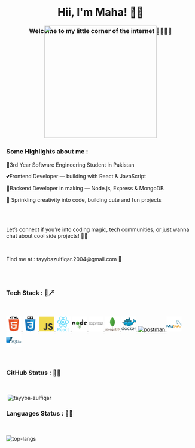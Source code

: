 <h1 align="center">Hii, I'm Maha! 🧸🌸</h1>
<h3 align="center">Welcome to my little corner of the internet 👩🏻‍💻✨</h3>

<p align="center">
  <img src="https://github.com/user-attachments/assets/c7c33316-887d-4abd-996e-14e2701a26cf" width="300" height="300" style="margin-top: -40px;"/>
</p>

<div>
  <h3>Some Highlights about me : </h3>
  <p>🐰3rd Year Software Engineering Student in Pakistan </p>  
  <p>💕Frontend Developer — building with React & JavaScript</p>
  <p>🌷Backend Developer in making — Node.js, Express & MongoDB</p>
  <p>🎨 Sprinkling creativity into code, building cute and fun projects</p>
</div>


<br>
<br>
<p>Let’s connect if you’re into coding magic, tech communities, or just wanna chat about cool side projects! 🌼💌</p>

<br>
<p>Find me at : tayybazulfiqar.2004@gmail.com 🌸</p>
<br>
<br>
<h3 align="left">Tech Stack : 🌼🪄</h3>


<br>
<p align="left">
  <a href="https://www.w3.org/html/" target="_blank" rel="noreferrer">
    <img src="https://raw.githubusercontent.com/devicons/devicon/master/icons/html5/html5-original-wordmark.svg" alt="html5" width="40" height="40"/>
  </a>

  <a href="https://www.w3schools.com/css/" target="_blank" rel="noreferrer">
    <img src="https://raw.githubusercontent.com/devicons/devicon/master/icons/css3/css3-original-wordmark.svg" alt="css3" width="40" height="40"/>
  </a>

  <a href="https://developer.mozilla.org/en-US/docs/Web/JavaScript" target="_blank" rel="noreferrer">
    <img src="https://raw.githubusercontent.com/devicons/devicon/master/icons/javascript/javascript-original.svg" alt="javascript" width="40" height="40"/>
  </a>

  <a href="https://reactjs.org/" target="_blank" rel="noreferrer">
    <img src="https://raw.githubusercontent.com/devicons/devicon/master/icons/react/react-original-wordmark.svg" alt="react" width="40" height="40"/>
  </a>

  <a href="https://nodejs.org/" target="_blank" rel="noreferrer">
    <img src="https://raw.githubusercontent.com/devicons/devicon/master/icons/nodejs/nodejs-original-wordmark.svg" alt="nodejs" width="40" height="40"/>
  </a>

  <a href="https://expressjs.com" target="_blank" rel="noreferrer">
    <img src="https://raw.githubusercontent.com/devicons/devicon/master/icons/express/express-original-wordmark.svg" alt="express" width="40" height="40"/>
  </a>

  <a href="https://www.mongodb.com/" target="_blank" rel="noreferrer">
    <img src="https://raw.githubusercontent.com/devicons/devicon/master/icons/mongodb/mongodb-original-wordmark.svg" alt="mongodb" width="40" height="40"/>
  </a>

  <a href="https://www.docker.com/" target="_blank" rel="noreferrer">
    <img src="https://raw.githubusercontent.com/devicons/devicon/master/icons/docker/docker-original-wordmark.svg" alt="docker" width="40" height="40"/>
  </a>

  <a href="https://www.postman.com/" target="_blank" rel="noreferrer">
    <img src="https://www.vectorlogo.zone/logos/getpostman/getpostman-icon.svg" alt="postman" width="40" height="40"/>
  </a>


  <a href="https://www.mysql.com/" target="_blank" rel="noreferrer">
    <img src="https://raw.githubusercontent.com/devicons/devicon/master/icons/mysql/mysql-original-wordmark.svg" alt="mysql" width="40" height="40"/>
  </a>

  <a href="https://www.sqlite.org/index.html" target="_blank" rel="noreferrer">
    <img src="https://raw.githubusercontent.com/devicons/devicon/master/icons/sqlite/sqlite-original-wordmark.svg" alt="sqlite" width="40" height="40"/>
  </a>
</p>

<br>
<h3 align="left">GitHub Status : 🍓🌷</h3>
<br>
<p>&nbsp;<img align="center" src="https://github-readme-stats.vercel.app/api?username=Tayyba-Zulfiqar&show_icons=true&locale=en" alt="tayyba-zulfiqar" /></p>

<h3 align="left">Languages Status : 🍓🌷</h3>
<br>

<p><img align="center" src="https://github-readme-stats.vercel.app/api/top-langs?username=Tayyba-Zulfiqar&show_icons=true&locale=en&layout=compact" alt="top-langs" /></p>



